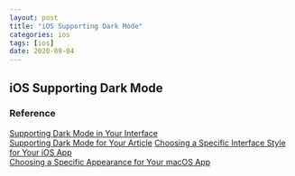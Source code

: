 ```yaml
---
layout: post
title: "iOS Supporting Dark Mode"
categories: ios
tags: [ios]
date: 2020-09-04
---
```


## iOS Supporting Dark Mode


### Reference
[Supporting Dark Mode in Your Interface](https://developer.apple.com/documentation/xcode/supporting_dark_mode_in_your_interface)  
[Supporting Dark Mode for Your Article](https://developer.apple.com/documentation/apple_news/apple_news_format/supporting_dark_mode_for_your_article?language=data)
[Choosing a Specific Interface Style for Your iOS App](https://developer.apple.com/documentation/xcode/supporting_dark_mode_in_your_interface/choosing_a_specific_interface_style_for_your_ios_app)  
[Choosing a Specific Appearance for Your macOS App](https://developer.apple.com/documentation/appkit/nsappearancecustomization/choosing_a_specific_appearance_for_your_macos_app)
